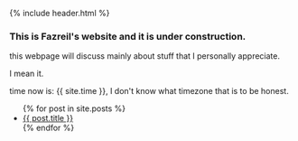 {% include header.html %}

### This is Fazreil's website and it is under construction. 
this webpage will discuss mainly about stuff that I personally appreciate.

I mean it.

time now is: {{ site.time }}, I don't know what timezone that is to be honest.



<ul>
  {% for post in site.posts %}
    <li>
      <a href="{{ post.url }}">{{ post.title }}</a>
    </li>
  {% endfor %}
</ul>





